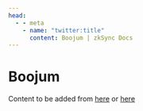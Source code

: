 ```yaml
---
head:
  - - meta
    - name: "twitter:title"
      content: Boojum | zkSync Docs
---
```


# Boojum

Content to be added from [here](https://github.com/matter-labs/zksync-era/tree/main/docs/specs) or [here](https://zkstack.io/components)
